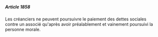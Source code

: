 ##### Article 1858

Les créanciers ne peuvent poursuivre le paiement des dettes sociales contre un associé qu'après avoir préalablement et vainement poursuivi la personne morale.

